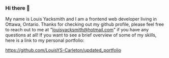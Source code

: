 ### Hi there 👋
My name is Louis Yacksmith and I am a frontend web developer living in Ottawa, Ontario. Thanks for checking out my github profile, please feel free to reach out to me at "louisyacksmith@hotmail.com" if you have any questions at all! If you want to see a brief overview of some of my skills, here is a link to my personal portfolio: 

https://github.com/LouisYS-Carleton/updated_portfolio

